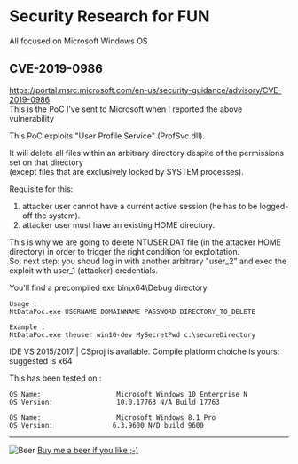 # Security Research for FUN

All focused on Microsoft Windows OS

## CVE-2019-0986
https://portal.msrc.microsoft.com/en-us/security-guidance/advisory/CVE-2019-0986  
This is the PoC I've sent to Microsoft when I reported the above vulnerability  

This PoC exploits "User Profile Service" (ProfSvc.dll).  

It will delete all files within an arbitrary directory despite of the permissions set on that directory  
(except files that are exclusively locked by SYSTEM processes).

Requisite for this:  
1) attacker user cannot have a current active session (he has to be logged-off the system).  
2) attacker user must have an existing HOME directory. 

This is why we are going to delete NTUSER.DAT file (in the attacker HOME directory) in order to trigger the right condition for exploitation.  
So, next step: you shoud log in with another arbitrary "user_2" and exec the exploit with user_1 (attacker) credentials.  


You'll find a precompiled exe bin\x64\Debug directory   
```
Usage :
NtDataPoc.exe USERNAME DOMAINNAME PASSWORD DIRECTORY_TO_DELETE  
  
Example :  
NtDataPoc.exe theuser win10-dev MySecretPwd c:\secureDirectory  
```

IDE VS 2015/2017 | CSproj is available. Compile platform choiche is yours: suggested is x64   
   
   
This has been tested on :  
```
OS Name:                   Microsoft Windows 10 Enterprise N  
OS Version:                10.0.17763 N/A Build 17763
```  
```
OS Name:                   Microsoft Windows 8.1 Pro
OS Version:               6.3.9600 N/D build 9600
```  

---

![Beer](https://icons.iconarchive.com/icons/flat-icons.com/flat/48/Beer-icon.png)  [Buy me a beer if you like ;-)](https://www.buymeacoffee.com/padovah4ck)
